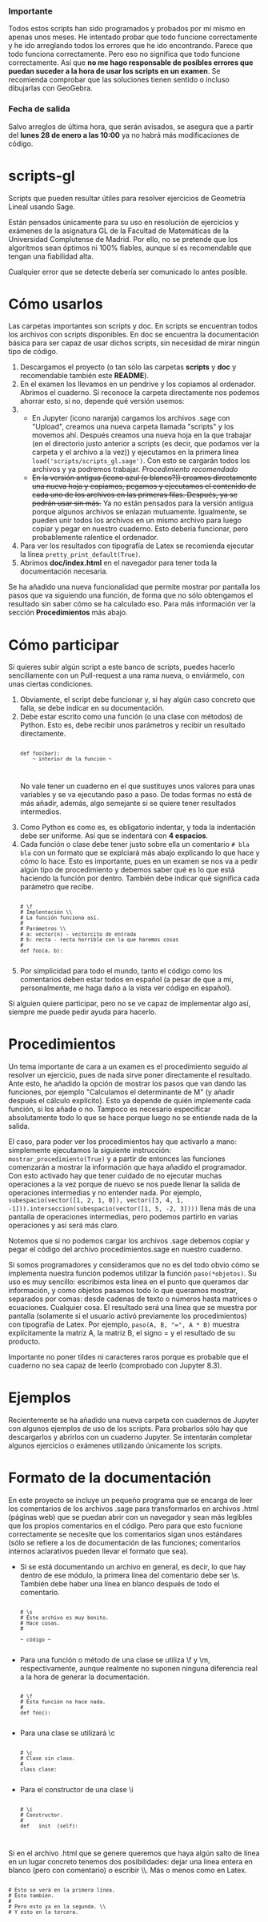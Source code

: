 ### Importante
Todos estos scripts han sido programados y probados por mí mismo en apenas unos meses. He intentado probar que todo funcione correctamente y he ido arreglando todos los errores que he ido encontrando. Parece que todo funciona correctamente. Pero eso no significa que todo funcione correctamente. Así que <b>no me hago responsable de posibles errores que puedan suceder a la hora de usar los scripts en un examen</b>. Se recomienda comprobar que las soluciones tienen sentido o incluso dibujarlas con GeoGebra.

### Fecha de salida
Salvo arreglos de última hora, que serán avisados, se asegura que a partir del <b>lunes 28 de enero a las 10:00</b> ya no habrá más modificaciones de código.

# scripts-gl
Scripts que pueden resultar útiles para resolver ejercicios de Geometría Lineal usando Sage.

Están pensados únicamente para su uso en resolución de ejercicios y exámenes de la asignatura GL de la Facultad de Matemáticas de la Universidad Complutense de Madrid. Por ello, no se pretende que los algoritmos sean óptimos ni 100% fiables, aunque sí es recomendable que tengan una fiabilidad alta.

Cualquier error que se detecte debería ser comunicado lo antes posible.

# Cómo usarlos
Las carpetas importantes son scripts y doc. En scripts se encuentran todos los archivos con scripts disponibles. En doc se encuentra la documentación básica para ser capaz de usar dichos scripts, sin necesidad de mirar ningún tipo de código.

<ol>
  <li>
    Descargamos el proyecto (o tan sólo las carpetas <b>scripts</b> y <b>doc</b> y recomendable también este <b>README</b>).
  </li>
  <li>
    En el examen los llevamos en un pendrive y los copiamos al ordenador. Abrimos el cuaderno. Si reconoce la carpeta directamente nos podemos ahorrar esto, si no, depende qué versión usemos:
  </li>
  <li>
    <ul>
      <li>
        En Jupyter (icono naranja) cargamos los archivos .sage con "Upload", creamos una nueva carpeta llamada "scripts" y los movemos ahí. Después creamos una nueva hoja en la que trabajar (en el directorio justo anterior a scripts (es decir, que podamos ver la carpeta y el archivo a la vez)) y ejecutamos en la primera línea <code>load('scripts/scripts_gl.sage')</code>. Con esto se cargarán todos los archivos y ya podremos trabajar. <i>Procedimiento recomendado</i>
      </li>
      <li>
        <strike>En la versión antigua (icono azul (o blanco?)) creamos directamente una nueva hoja y copiamos, pegamos y ejecutamos el contenido de cada uno de los archivos en las primeras filas. Después, ya se podrán usar sin más.</strike>
        Ya no están pensados para la versión antigua porque algunos archivos se enlazan mutuamente. Igualmente, se pueden unir todos los archivos en un mismo archivo para luego copiar y pegar en nuestro cuaderno. Esto debería funcionar, pero probablemente ralentice el ordenador.
      </li>
    </ul>
  </li>
  <li>
    Para ver los resultados con tipografía de Latex se recomienda ejecutar la línea <code>pretty_print_default(True)</code>.
  </li>
  <li>
    Abrimos <b>doc/index.html</b> en el navegador para tener toda la documentación necesaria.
  </li>
</ol>

Se ha añadido una nueva funcionalidad que permite mostrar por pantalla los pasos que va siguiendo una función, de forma que no sólo obtengamos el resultado sin saber cómo se ha calculado eso. Para más información ver la sección <b>Procedimientos</b> más abajo.

# Cómo participar
Si quieres subir algún script a este banco de scripts, puedes hacerlo sencillamente con un Pull-request a una rama nueva, o enviármelo, con unas ciertas condiciones.
<ol>
<li>
  Obviamente, el script debe funcionar y, si hay algún caso concreto que falla, se debe indicar en su documentación.
</li>
<li>
  Debe estar escrito como una función (o una clase con métodos) de Python. Esto es, debe recibir unos parámetros y recibir un resultado directamente.
  
<code>

    def foo(bar):
        ~ interior de la función ~
    
</code>
  
  No vale tener un cuaderno en el que sustituyes unos valores para unas variables y se va ejecutando paso a paso. De todas formas no está de más añadir, además, algo semejante si se quiere tener resultados intermedios.
</li>
<li>
  Como Python es como es, es obligatorio indentar, y toda la indentación debe ser uniforme. Así que se indentará con <b>4 espacios</b>.
</li>
<li>
  Cada función o clase debe tener justo sobre ella un comentario <code># bla bla</code> con un formato que se explciará más abajo explicando lo que hace y cómo lo hace. Esto es importante, pues en un examen se nos va a pedir algún tipo de procedimiento y debemos saber qué es lo que está haciendo la función por dentro. También debe indicar qué significa cada parámetro que recibe.
  
<code>

    # \f
    # Implentación \\
    # La función funciona así.
    #
    # Parámetros \\
    # a: vector(n) - vectorcito de entrada
    # b: recta - recta horrible con la que haremos cosas
    #
    def foo(a, b):
    
</code>

</li>
<li>
  Por simplicidad para todo el mundo, tanto el código como los comentarios deben estar todos en español (a pesar de que a mí, personalmente, me haga daño a la vista ver código en español).
</li>
</ol>

Si alguien quiere participar, pero no se ve capaz de implementar algo así, siempre me puede pedir ayuda para hacerlo.

# Procedimientos
Un tema importante de cara a un examen es el procedimiento seguido al resolver un ejercicio, pues de nada sirve poner directamente el resultado. Ante esto, he añadido la opción de mostrar los pasos que van dando las funciones, por ejemplo "Calculamos el determinante de M" (y añadir después el cálculo explícito). Esto ya depende de quién implemente cada función, si los añade o no. Tampoco es necesario especificar absolutamente todo lo que se hace porque luego no se entiende nada de la salida.

El caso, para poder ver los procedimientos hay que activarlo a mano: simplemente ejecutamos la siguiente instrucción: <code>mostrar_procedimiento(True)</code> y a partir de entonces las funciones comenzarán a mostrar la información que haya añadido el programador. Con esto activado hay que tener cuidado de no ejecutar muchas operaciones a la vez porque de nuevo se nos puede llenar la salida de operaciones intermedias y no entender nada. Por ejemplo, <code>subespacio(vector([1, 2, 1, 0]), vector([3, 4, 1, -1])).interseccion(subespacio(vector([1, 5, -2, 3])))</code> llena más de una pantalla de operaciones intermedias, pero podemos partirlo en varias operaciones y así será más claro.

Notemos que si no podemos cargar los archivos .sage debemos copiar y pegar el código del archivo procedimientos.sage en nuestro cuaderno.

Si somos programadores y consideramos que no es del todo obvio cómo se implementa nuestra función podemos utilizar la función <code>paso(*objetos)</code>. Su uso es muy sencillo: escribimos esta línea en el punto que queramos dar información, y como objetos pasamos todo lo que queramos mostrar, separados por comas: desde cadenas de texto o números hasta matrices o ecuaciones. Cualquier cosa. El resultado será una línea que se muestra por pantalla (solamente si el usuario activó previamente los procedimientos) con tipografía de Latex. Por ejemplo, <code>paso(A, B, "=", A * B)</code> muestra explícitamente la matriz A, la matriz B, el signo = y el resultado de su producto.

Importante no poner tildes ni caracteres raros porque es probable que el cuaderno no sea capaz de leerlo (comprobado con Jupyter 8.3).

# Ejemplos
Recientemente se ha añadido una nueva carpeta con cuadernos de Jupyter con algunos ejemplos de uso de los scripts. Para probarlos sólo hay que descargarlos y abrirlos con un cuaderno Jupyter. Se intentarán completar algunos ejercicios o exámenes utilizando únicamente los scripts.

# Formato de la documentación
En este proyecto se incluye un pequeño programa que se encarga de leer los comentarios de los archivos .sage para transformarlos en archivos .html (páginas web) que se puedan abrir con un navegador y sean más legibles que los propios comentarios en el código. Pero para que esto fucnione correctamente se necesite que los comentarios sigan unos estándares (sólo se refiere a los de documentación de las funciones; comentarios internos aclarativos pueden llevar el formato que sea).
<ul>
<li>
  Si se está documentando un archivo en general, es decir, lo que hay dentro de ese módulo, la primera línea del comentario debe ser \s. También debe haber una línea en blanco después de todo el comentario.
  
<code>
  
    # \s
    # Este archivo es muy bonito.
    # Hace cosas.
    #
    
    ~ código ~
    
</code>
  
</li>
<li>
  Para una función o método de una clase se utiliza \f y \m, respectivamente, aunque realmente no suponen ninguna diferencia real a la hora de generar la documentación.
  
<code>

    # \f
    # Esta función no hace nada.
    #
    def foo():
    
</code>
</li>
<li>
  Para una clase se utilizará \c
  
<code>
  
    # \c
    # Clase sin clase.
    #
    class clase:
    
</code>
  
</li>
<li>
  Para el constructor de una clase \i
  
<code>
  
    # \i
    # Constructor.
    #
    def __init__(self):
    
</code>
  
</li>
</ul>
Si en el archivo .html que se genere queremos que haya algún salto de línea en un lugar concreto tenemos dos posibilidades: dejar una línea entera en blanco (pero con comentario) o escribir \\. Más o menos como en Latex.

<code>

    # Esto se verá en la primera línea.
    # Esto también.
    # 
    # Pero esto ya en la segunda. \\
    # Y esto en la tercera.
  
</code>
